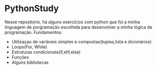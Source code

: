# PythonStudy
Nesse repositório, há alguns exercícios com python que foi a minha linguagem de porgramação escolhida para desenvolver a minha lógica de programação.
Fundamentos:
- Utilizaçao de variáveis simples e compostas(tuplas,lista e dicionários)
- Loops(For, While)
- Estruturas condicionais(if,elif,else)
- Funções
- Alguns bibliotecas 
